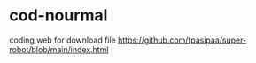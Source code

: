 # cod-nourmal
coding web
for download file https://github.com/tpasipaa/super-robot/blob/main/index.html
